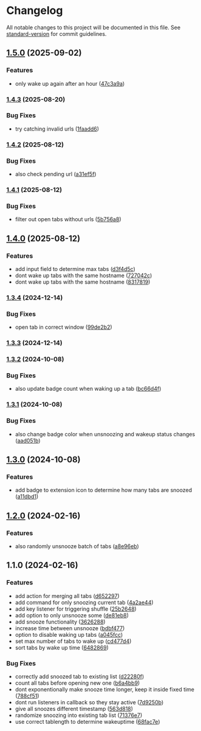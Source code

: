 # Changelog

All notable changes to this project will be documented in this file. See [standard-version](https://github.com/conventional-changelog/standard-version) for commit guidelines.

## [1.5.0](https://github.com/gvdp/chrome-shuffle-tabs/compare/v1.4.3...v1.5.0) (2025-09-02)

### Features

- only wake up again after an hour ([47c3a9a](https://github.com/gvdp/chrome-shuffle-tabs/commit/47c3a9a110eb29baeec14d8443f7798f7d68a679))

### [1.4.3](https://github.com/gvdp/chrome-shuffle-tabs/compare/v1.4.2...v1.4.3) (2025-08-20)

### Bug Fixes

- try catching invalid urls ([1faadd6](https://github.com/gvdp/chrome-shuffle-tabs/commit/1faadd6a8a25678d51c63759734af932e22ac2fd))

### [1.4.2](https://github.com/gvdp/chrome-shuffle-tabs/compare/v1.4.1...v1.4.2) (2025-08-12)

### Bug Fixes

- also check pending url ([a31ef5f](https://github.com/gvdp/chrome-shuffle-tabs/commit/a31ef5f35aa03de54bb59b64f090031c32ce57ae))

### [1.4.1](https://github.com/gvdp/chrome-shuffle-tabs/compare/v1.4.0...v1.4.1) (2025-08-12)

### Bug Fixes

- filter out open tabs without urls ([5b756a8](https://github.com/gvdp/chrome-shuffle-tabs/commit/5b756a86860b2a30ae103958b5c3b45bb5b361ae))

## [1.4.0](https://github.com/gvdp/chrome-shuffle-tabs/compare/v1.3.4...v1.4.0) (2025-08-12)

### Features

- add input field to determine max tabs ([d3f4d5c](https://github.com/gvdp/chrome-shuffle-tabs/commit/d3f4d5c6243d97866b7ef407a46991509e2d8f2c))
- dont wake up tabs with the same hostname ([727042c](https://github.com/gvdp/chrome-shuffle-tabs/commit/727042c13c8deffb1bfbc625223b931a2c54f5b9))
- dont wake up tabs with the same hostname ([8317819](https://github.com/gvdp/chrome-shuffle-tabs/commit/83178195062fc1d2ac832dde14bbfecc530394c2))

### [1.3.4](https://github.com/gvdp/chrome-shuffle-tabs/compare/v1.3.3...v1.3.4) (2024-12-14)

### Bug Fixes

- open tab in correct window ([99de2b2](https://github.com/gvdp/chrome-shuffle-tabs/commit/99de2b27dd8e21f789c5a16192e94e1ed760ff2c))

### [1.3.3](https://github.com/gvdp/chrome-shuffle-tabs/compare/v1.3.2...v1.3.3) (2024-12-14)

### [1.3.2](https://github.com/gvdp/chrome-shuffle-tabs/compare/v1.3.1...v1.3.2) (2024-10-08)

### Bug Fixes

- also update badge count when waking up a tab ([bc66d4f](https://github.com/gvdp/chrome-shuffle-tabs/commit/bc66d4fcdfa6580b8cf15628098bae92bf7d93c2))

### [1.3.1](https://github.com/gvdp/chrome-shuffle-tabs/compare/v1.3.0...v1.3.1) (2024-10-08)

### Bug Fixes

- also change badge color when unsnoozing and wakeup status changes ([aad051b](https://github.com/gvdp/chrome-shuffle-tabs/commit/aad051b310daddb7e885fdc10873fdaffbc6b453))

## [1.3.0](https://github.com/gvdp/chrome-shuffle-tabs/compare/v1.2.0...v1.3.0) (2024-10-08)

### Features

- add badge to extension icon to determine how many tabs are snoozed ([a11dbd1](https://github.com/gvdp/chrome-shuffle-tabs/commit/a11dbd1379e4f156cd8c189ce8a927708c6750a6))

## [1.2.0](https://github.com/gvdp/chrome-shuffle-tabs/compare/v1.1.0...v1.2.0) (2024-02-16)

### Features

- also randomly unsnooze batch of tabs ([a8e96eb](https://github.com/gvdp/chrome-shuffle-tabs/commit/a8e96ebda4a9e0510043b574a152ce643fe6eeb5))

## 1.1.0 (2024-02-16)

### Features

- add action for merging all tabs ([d652297](https://github.com/gvdp/chrome-shuffle-tabs/commit/d652297c604b9f90ec45348e7d7c7cf959a45f6d))
- add command for only snoozing current tab ([4a2ae44](https://github.com/gvdp/chrome-shuffle-tabs/commit/4a2ae44d700c6b86231deddd28349739d8eab1ab))
- add key listener for triggering shuffle ([25b2648](https://github.com/gvdp/chrome-shuffle-tabs/commit/25b264843fb062dd213e64b678bf35e9f58c07ac))
- add option to only unsnooze some ([de81eb8](https://github.com/gvdp/chrome-shuffle-tabs/commit/de81eb842575359f0b6e5fe571de951279420026))
- add snooze functionality ([3626288](https://github.com/gvdp/chrome-shuffle-tabs/commit/362628841b87183bbf818df8543a9d9f727aa309))
- increase time between unsnooze ([bdbf477](https://github.com/gvdp/chrome-shuffle-tabs/commit/bdbf47730a987f17d27b217e5b9359e01fd9c7bf))
- option to disable waking up tabs ([a045fcc](https://github.com/gvdp/chrome-shuffle-tabs/commit/a045fcc47aec0924a1abd1f390d18c9e9de8e750))
- set max number of tabs to wake up ([cd477d4](https://github.com/gvdp/chrome-shuffle-tabs/commit/cd477d4cb0e8ff2d457a3c3925b5d6372a09458e))
- sort tabs by wake up time ([6482869](https://github.com/gvdp/chrome-shuffle-tabs/commit/6482869d76b897a8768131e9096550c83ddf97de))

### Bug Fixes

- correctly add snoozed tab to existing list ([d22280f](https://github.com/gvdp/chrome-shuffle-tabs/commit/d22280fd18557bebdc7ce1d188d638337b20e25c))
- count all tabs before opening new one ([b6a4bb9](https://github.com/gvdp/chrome-shuffle-tabs/commit/b6a4bb96494ce9113e315124cfef9aa23ff2c8b7))
- dont exponentionally make snooze time longer, keep it inside fixed time ([788cf51](https://github.com/gvdp/chrome-shuffle-tabs/commit/788cf51c1b82b3249f091e05351ba7dc2c481a1a))
- dont run listeners in callback so they stay active ([7d9250b](https://github.com/gvdp/chrome-shuffle-tabs/commit/7d9250b9a74dbe7b521dde00c9f75aab700aad30))
- give all snoozes different timestamp ([563d818](https://github.com/gvdp/chrome-shuffle-tabs/commit/563d818a07e0bc38b3df7d1206f70c420b1061e6))
- randomize snoozing into existing tab list ([71376e7](https://github.com/gvdp/chrome-shuffle-tabs/commit/71376e7d711d6737af4982bd3c22d0e50389d191))
- use correct tablength to determine wakeuptime ([68fac7e](https://github.com/gvdp/chrome-shuffle-tabs/commit/68fac7e4ffd2ef14bf150a6dfd3afe175bf48f40))
